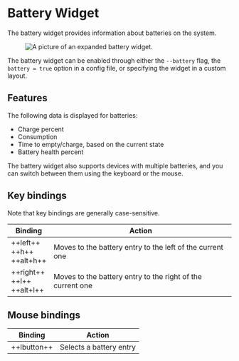 # Battery Widget

The battery widget provides information about batteries on the system.

<figure>
    <img src="../../../assets/screenshots/battery.webp" alt="A picture of an expanded battery widget."/>
</figure>

The battery widget can be enabled through either the `--battery` flag, the `battery = true` option in a config file, or specifying the widget in a custom layout.

## Features

The following data is displayed for batteries:

- Charge percent
- Consumption
- Time to empty/charge, based on the current state
- Battery health percent

The battery widget also supports devices with multiple batteries, and you can switch between them using the keyboard or the mouse.

## Key bindings

Note that key bindings are generally case-sensitive.

| Binding                               | Action                                                     |
| ------------------------------------- | ---------------------------------------------------------- |
| ++left++ <br/> ++h++ <br/> ++alt+h++  | Moves to the battery entry to the left of the current one  |
| ++right++ <br/> ++l++ <br/> ++alt+l++ | Moves to the battery entry to the right of the current one |

## Mouse bindings

| Binding     | Action                  |
| ----------- | ----------------------- |
| ++lbutton++ | Selects a battery entry |
